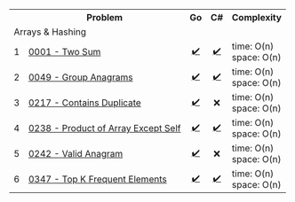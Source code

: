 <table>
  <tr>
    <th></th>
    <th>Problem</th>
    <th>Go</th>
    <th>C#</th>
    <th>Complexity</th>
  </tr>
  <tr>
    <td colspan="5">Arrays & Hashing</td>
  </tr>
  <tr>
    <td>1</td>
    <td><a href="https://leetcode.com/problems/two-sum/">0001 - Two Sum</a></td>
    <td><div align='center'><a href="./go/0001_two_sum.go">✔️</a></div></td>
    <td><div align='center'><a href="./csharp/0001-two-sum.cs">✔️</a></div></td>
    <td>time: O(n) <br>space: O(n)</td>
  </tr>
  <tr>
    <td>2</td>
    <td><a href="https://leetcode.com/problems/group-anagrams/">0049 - Group Anagrams</a></td>
    <td><div align='center'><a href="./go/0049_group_anagrams.go">✔️</a></div></td>
    <td><div align='center'><a href="./csharp/0049-group-anagrams.cs">✔️</a></div></td>
    <td>time: O(n) <br>space: O(n)</td>
  </tr>
  <tr>
    <td>3</td>
    <td><a href="https://leetcode.com/problems/contains-duplicate/">0217 - Contains Duplicate</a></td>
    <td><div align='center'><a href="./go/0217_contains_duplicate.go">✔️</a></div></td>
    <td><div align='center'>❌</div></td>
    <td>time: O(n) <br>space: O(n)</td>
  </tr>
  <tr>
    <td>4</td>
    <td><a href="https://leetcode.com/problems/product-of-array-except-self/">0238 - Product of Array Except Self</a></td>
    <td><div align='center'><a href="./go/0238_product_of_array_except_self.go">✔️</a></div></td>
    <td><div align='center'><a href="./csharp/0238-product-of-array-except-self.cs">✔️</a></div></td>
    <td>time: O(n) <br>space: O(n)</td>
  </tr>
  <tr>
    <td>5</td>
    <td><a href="https://leetcode.com/problems/valid-anagram/">0242 - Valid Anagram</a></td>
    <td><div align='center'><a href="./go/0242_valid_anagram.go">✔️</a></div></td>
    <td><div align='center'>❌</div></td>
    <td>time: O(n) <br>space: O(n)</td>
  </tr>
  <tr>
    <td>6</td>
    <td><a href="https://leetcode.com/problems/top-k-frequent-elements/">0347 - Top K Frequent Elements</a></td>
    <td><div align='center'><a href="./go/0347_top_k_frequent_elements.go">✔️</a></div></td>
    <td><div align='center'><a href="./csharp/0347-top-k-frequent-elements.cs">✔️</a></div></td>
    <td>time: O(n) <br>space: O(n)</td>
  </tr>
</table>